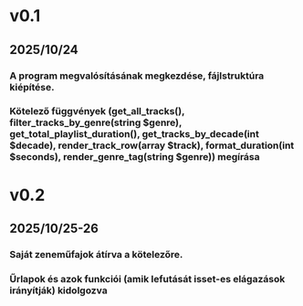 # v0.1
## 2025/10/24
### A program megvalósításának megkezdése, fájlstruktúra kiépítése.
### Kötelező függvények (get_all_tracks(), filter_tracks_by_genre(string $genre), get_total_playlist_duration(), get_tracks_by_decade(int $decade), render_track_row(array $track), format_duration(int $seconds), render_genre_tag(string $genre)) megírása
###
# v0.2
## 2025/10/25-26
### Saját zeneműfajok átírva a kötelezőre.
### Űrlapok és azok funkciói (amik lefutását isset-es elágazások irányítják) kidolgozva